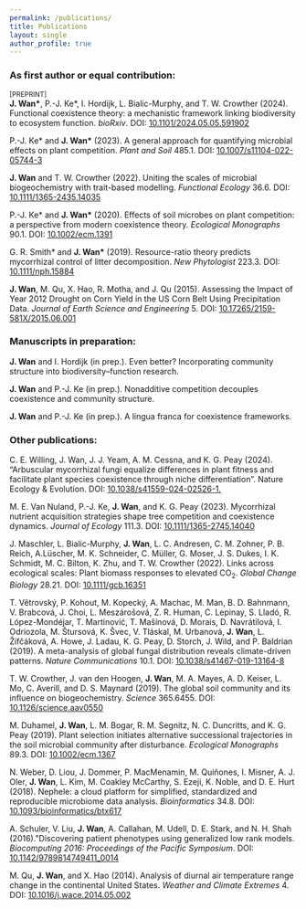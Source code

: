 ```yaml
---
permalink: /publications/
title: Publications
layout: single
author_profile: true
---
```

### As first author or equal contribution:

<small>[PREPRINT]</small><br />
**J. Wan\***, P.-J. Ke*, I. Hordijk, L. Bialic-Murphy, and T. W. Crowther (2024). Functional coexistence theory: a mechanistic framework linking biodiversity to ecosystem function. _bioRxiv_. 
DOI: <a href="https://doi.org/10.1101/2024.05.05.591902">10.1101/2024.05.05.591902<i class="fa fa-fw fa-link" aria-hidden="true"></i></a>

P.-J. Ke* and **J. Wan\*** (2023). A general approach for quantifying microbial effects on plant competition. _Plant and Soil_ 485.1. 
DOI: <a href="https://doi.org/10.1007/s11104-022-05744-3">10.1007/s11104-022-05744-3<i class="fa fa-fw fa-link" aria-hidden="true"></i></a>

**J. Wan** and T. W. Crowther (2022). Uniting the scales of microbial biogeochemistry with trait-based modelling. _Functional Ecology_ 36.6. 
DOI: <a href="https://doi.org/10.1111/1365-2435.14035">10.1111/1365-2435.14035<i class="fa fa-fw fa-link" aria-hidden="true"></i></a>

P.-J. Ke* and **J. Wan\*** (2020). Effects of soil microbes on plant competition: a perspective from modern coexistence theory. _Ecological Monographs_ 90.1. 
DOI: <a href="https://doi.org/10.1002/ecm.1391">10.1002/ecm.1391<i class="fa fa-fw fa-link" aria-hidden="true"></i></a>

G. R. Smith* and **J. Wan\*** (2019). Resource-ratio theory predicts mycorrhizal control of litter decomposition. _New Phytologist_ 223.3. 
DOI: <a href="https://doi.org/10.1111/nph.15884">10.1111/nph.15884<i class="fa fa-fw fa-link" aria-hidden="true"></i></a>

**J. Wan**, M. Qu, X. Hao, R. Motha, and J. Qu (2015). Assessing the Impact of Year 2012 Drought on Corn Yield in the US Corn Belt Using Precipitation Data. _Journal of Earth Science and Engineering_ 5. 
DOI: <a href="https://doi.org/10.17265/2159-581X/2015.06.001">10.17265/2159-581X/2015.06.001<i class="fa fa-fw fa-link" aria-hidden="true"></i></a>


### Manuscripts in preparation:

**J. Wan** and I. Hordijk (in prep.). Even better? Incorporating community structure into
biodiversity–function research.

**J. Wan** and P.-J. Ke (in prep.). Nonadditive competition decouples coexistence and community structure.

**J. Wan** and P.-J. Ke (in prep.). A lingua franca for coexistence frameworks.


### Other publications:

C. E. Willing, J. Wan, J. J. Yeam, A. M. Cessna, and K. G. Peay (2024). “Arbuscular mycorrhizal fungi equalize differences in plant fitness and facilitate plant species coexistence through niche differentiation”. Nature Ecology & Evolution. DOI: <a href="https://doi.org/10.1038/s41559-024-02526-1">10.1038/s41559-024-02526-1.<i class="fa fa-fw fa-link" aria-hidden="true"></i></a>

M. E. Van Nuland, P.-J. Ke, **J. Wan**, and K. G. Peay (2023). Mycorrhizal nutrient acquisition strategies shape tree competition and coexistence dynamics. _Journal of Ecology_ 111.3. 
DOI: <a href="https://doi.org/10.1111/1365-2745.14040">10.1111/1365-2745.14040<i class="fa fa-fw fa-link" aria-hidden="true"></i></a>

J. Maschler, L. Bialic-Murphy, **J. Wan**, L. C. Andresen, C. M. Zohner, P. B. Reich, A.Lüscher, M. K. Schneider, C. Müller, G. Moser, J. S. Dukes, I. K. Schmidt, M. C. Bilton, K. Zhu, and T. W. Crowther (2022). Links across ecological scales: Plant biomass responses to elevated CO<sub>2</sub>. _Global Change Biology_ 28.21. 
DOI: <a href="https://doi.org/10.1111/gcb.16351">10.1111/gcb.16351<i class="fa fa-fw fa-link" aria-hidden="true"></i></a>

T. Větrovský, P. Kohout, M. Kopecký, A. Machac, M. Man, B. D. Bahnmann, V. Brabcová, J. Choi, L. Meszárošová, Z. R. Human, C. Lepinay, S. Lladó, R. López-Mondéjar, T. Martinović, T. Mašı́nová, D. Morais, D. Navrátilová, I. Odriozola, M. Štursová, K. Švec, V. Tláskal, M. Urbanová, **J. Wan**, L. Žifčáková, A. Howe, J. Ladau, K. G. Peay, D. Storch, J. Wild, and P. Baldrian (2019). A meta-analysis of global fungal distribution reveals climate-driven patterns. _Nature Communications_ 10.1. 
DOI: <a href="https://doi.org/10.1038/s41467-019-13164-8">10.1038/s41467-019-13164-8<i class="fa fa-fw fa-link" aria-hidden="true"></i></a>

T. W. Crowther, J. van den Hoogen, **J. Wan**, M. A. Mayes, A. D. Keiser, L. Mo, C. Averill, and D. S. Maynard (2019). The global soil community and its influence on biogeochemistry. _Science_ 365.6455. 
DOI: <a href="https://doi.org/10.1126/science.aav0550">10.1126/science.aav0550<i class="fa fa-fw fa-link" aria-hidden="true"></i></a>

M. Duhamel, **J. Wan**, L. M. Bogar, R. M. Segnitz, N. C. Duncritts, and K. G. Peay (2019). Plant selection initiates alternative successional trajectories in the soil microbial community after disturbance. _Ecological Monographs_ 89.3. 
DOI: <a href="https://doi.org/10.1002/ecm.1367">10.1002/ecm.1367<i class="fa fa-fw fa-link" aria-hidden="true"></i></a>

N. Weber, D. Liou, J. Dommer, P. MacMenamin, M. Quiñones, I. Misner, A. J. Oler, **J. Wan**, L. Kim, M. Coakley McCarthy, S. Ezeji, K. Noble, and D. E. Hurt (2018). Nephele: a cloud platform for simplified, standardized and reproducible microbiome data analysis. _Bioinformatics_ 34.8. 
DOI: <a href="https://doi.org/10.1093/bioinformatics/btx617">10.1093/bioinformatics/btx617<i class="fa fa-fw fa-link" aria-hidden="true"></i></a>

A. Schuler, V. Liu, **J. Wan**, A. Callahan, M. Udell, D. E. Stark, and N. H. Shah (2016)."Discovering patient phenotypes using generalized low rank models. _Biocomputing 2016: Proceedings of the Pacific Symposium_. 
DOI: <a href="https://doi.org/10.1142/9789814749411_0014">10.1142/9789814749411_0014<i class="fa fa-fw fa-link" aria-hidden="true"></i></a>

M. Qu, **J. Wan**, and X. Hao (2014). Analysis of diurnal air temperature range change in the continental United States. _Weather and Climate Extremes_ 4. 
DOI: <a href="https://doi.org/10.1016/j.wace.2014.05.002">10.1016/j.wace.2014.05.002<i class="fa fa-fw fa-link" aria-hidden="true"></i></a>
